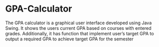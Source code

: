 # GPA-Calculator
The GPA calculator is a graphical user interface developed using Java Swing. It shows the users current GPA based on courses with entered grades. Additionally, it has function that implement user’s target GPA to output a required GPA to achieve target GPA for the semester 
